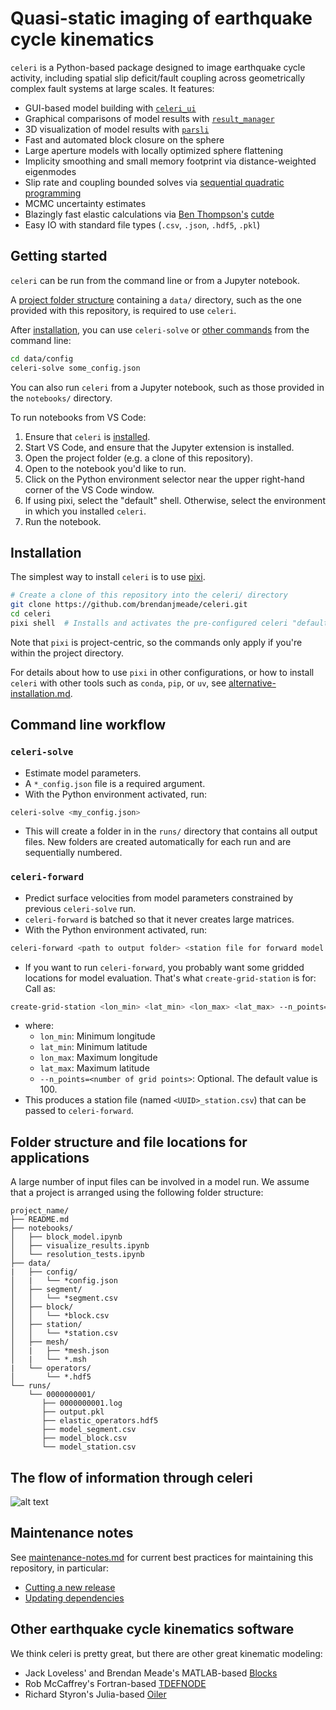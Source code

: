 # Quasi-static imaging of earthquake cycle kinematics

`celeri` is a Python-based package designed to image earthquake cycle activity, including spatial slip deficit/fault coupling across geometrically complex fault systems at large scales. It features:

- GUI-based model building with [`celeri_ui`](https://brendanjmeade.github.io/celeri_ui/)
- Graphical comparisons of model results with [`result_manager`](https://github.com/brendanjmeade/result_manager)
- 3D visualization of model results with [`parsli`](https://github.com/brendanjmeade/parsli)
- Fast and automated block closure on the sphere
- Large aperture models with locally optimized sphere flattening
- Implicity smoothing and small memory footprint via distance-weighted eigenmodes
- Slip rate and coupling bounded solves via [sequential quadratic programming](https://agupubs.onlinelibrary.wiley.com/doi/10.1029/2025EA004229)
- MCMC uncertainty estimates
- Blazingly fast elastic calculations via [Ben Thompson's](https://github.com/tbenthompson) [cutde](https://github.com/tbenthompson/cutde)
- Easy IO with standard file types (`.csv`, `.json`, `.hdf5`, `.pkl`)

## Getting started

`celeri` can be run from the command line or from a Jupyter notebook.

A [project folder structure](#folder-structure-and-file-locations-for-applications) containing a `data/` directory, such as the one provided with this repository, is required to use `celeri`.

After [installation](#installation), you can use `celeri-solve` or [other commands](#command-line-workflow) from the command line:

```bash
cd data/config
celeri-solve some_config.json
```

You can also run `celeri` from a Jupyter notebook, such as those provided in the `notebooks/` directory.

To run notebooks from VS Code:

1. Ensure that `celeri` is [installed](#installation).
2. Start VS Code, and ensure that the Jupyter extension is installed.
3. Open the project folder (e.g. a clone of this repository).
4. Open to the notebook you'd like to run.
5. Click on the Python environment selector near the upper right-hand corner of the VS Code window.
6. If using pixi, select the "default" shell. Otherwise, select the environment in which you installed `celeri`.
7. Run the notebook.

## Installation

The simplest way to install `celeri` is to use [pixi](https://pixi.sh/).

```bash
# Create a clone of this repository into the celeri/ directory
git clone https://github.com/brendanjmeade/celeri.git
cd celeri
pixi shell  # Installs and activates the pre-configured celeri "default" environment
```

Note that `pixi` is project-centric, so the commands only apply if you're within the project directory.

For details about how to use `pixi` in other configurations, or how to install `celeri` with other tools such as `conda`, `pip`, or `uv`, see [alternative-installation.md](alternative-installation.md).

## Command line workflow

### `celeri-solve`

- Estimate model parameters.
- A `*_config.json` file is a required argument.
- With the Python environment activated, run:

```bash
celeri-solve <my_config.json>
```

- This will create a folder in in the `runs/` directory that contains all output files.  New folders are created automatically for each run and are sequentially numbered.

### `celeri-forward`

- Predict surface velocities from model parameters constrained by previous `celeri-solve` run.
- `celeri-forward` is batched so that it never creates large matrices.
- With the Python environment activated, run:

```bash
celeri-forward <path to output folder> <station file for forward model predictions>
```

- If you want to run `celeri-forward`, you probably want some gridded locations for model evaluation. That's what `create-grid-station` is for: Call as:

```bash
create-grid-station <lon_min> <lat_min> <lon_max> <lat_max> --n_points=<number of grid points>
```

- where:
  - `lon_min`: Minimum longitude
  - `lat_min`: Minimum latitude
  - `lon_max`: Maximum longitude
  - `lat_max`: Maximum latitude
  - `--n_points=<number of grid points>`: Optional. The default value is 100.
- This produces a station file (named `<UUID>_station.csv`) that can be passed to `celeri-forward`.

## Folder structure and file locations for applications

A large number of input files can be involved in a model run.  We assume that a project is arranged using the following folder structure:

```text
project_name/
├── README.md
├── notebooks/
│   ├── block_model.ipynb
│   ├── visualize_results.ipynb
│   └── resolution_tests.ipynb
├── data/
|   ├── config/
│   |   └── *config.json
│   ├── segment/
│   │   └── *segment.csv
│   ├── block/
│   │   └── *block.csv
│   ├── station/
│   │   └── *station.csv
│   ├── mesh/
│   |   ├── *mesh.json
│   |   └── *.msh
|   └── operators/
│       └── *.hdf5
└── runs/
    └── 0000000001/
       ├── 0000000001.log
       ├── output.pkl
       ├── elastic_operators.hdf5
       ├── model_segment.csv
       ├── model_block.csv
       └── model_station.csv
```

## The flow of information through celeri

![alt text](https://github.com/user-attachments/assets/d9762dce-eb82-4236-87be-d2b76e2516a4)

## Maintenance notes

See [maintenance-notes.md](maintenance-notes.md) for current best practices for maintaining this repository, in particular:

- [Cutting a new release](maintenance-notes.md#cutting-a-new-release)
- [Updating dependencies](maintenance-notes.md#updating-dependencies)

## Other earthquake cycle kinematics software

We think celeri is pretty great, but there are other great kinematic modeling:

- Jack Loveless' and Brendan Meade's MATLAB-based [Blocks](https://github.com/jploveless/Blocks)
- Rob McCaffrey's Fortran-based [TDEFNODE](https://robmccaffrey.github.io/TDEFNODE/TDEFNODE.html)
- Richard Styron's Julia-based [Oiler](https://github.com/cossatot/Oiler)
